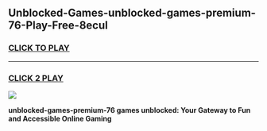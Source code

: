 
## Unblocked-Games-unblocked-games-premium-76-Play-Free-8ecul
<h3>
<a href="https://premium76.site?title=unblocked-games-premium-76&ref=18A1">CLICK TO PLAY</a></h3>
<hr>

<h3>
<a href="https://premium76.site?title=unblocked-games-premium-76&ref=18A1">CLICK 2 PLAY</a>
  
</h3>

<a href="https://premium76.site?title=unblocked-games-premium-76&ref=18A1"><img src="https://clearcache.store/games.png"></a>


**unblocked-games-premium-76 games unblocked: Your Gateway to Fun and Accessible Online Gaming**
